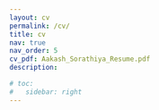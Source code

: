 ```yaml
---
layout: cv
permalink: /cv/
title: cv
nav: true
nav_order: 5
cv_pdf: Aakash_Sorathiya_Resume.pdf
description: 

# toc:
#   sidebar: right
---
```

